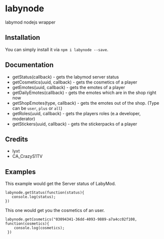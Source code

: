 # labynode
labymod nodejs wrapper

## Installation
You can simply install it via `npm i labynode --save`.


## Documentation
 + getStatus(callback) - gets the labymod server status
 + getCosmetics(uuid, callback) - gets the cosmetics of a player
 + getEmotes(uuid, callback) - gets the emotes of a player
 + getDailyEmotes(callback) - gets the emotes which are in the shop right now
 + getShopEmotes(type, callback) - gets the emotes out of the shop. (Type can be `user`, `plus` or `all`)
 + getRoles(uuid, callback) - gets the players roles (e.a developer, moderator)
 + getStickers(uuid, callback) - gets the stickerpacks of a player

## Credits
 + lyxt
 + CA_CrazyS1TV
 
## Examples
This example would get the Server status of LabyMod.
```
labynode.getStatus(function(status){
   console.log(status);
})
```

This one would get you the cosmetics of an user.
```
labynode.getCosmetics("03094341-36dd-4093-9889-a7a4cc02f108, function(cosmetics){
    console.log(cosmetics);
 })
```
